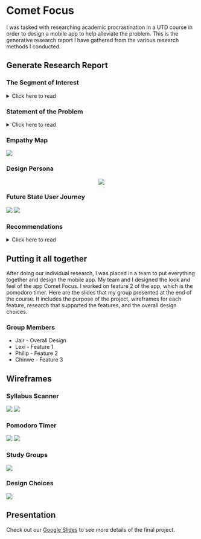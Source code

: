 <h1>Comet Focus</h1>

<p>I was tasked with researching academic procrastination in a UTD course in order to design a mobile app to help alleviate the problem. This is the generative research report I have gathered from the various research methods I conducted.</p>

<h2>Generate Research Report</h2>

<h3>The Segment of Interest</h3>

<details>
<summary>Click here to read</summary>
<p>
We are going to design a mobile app for students at The University of Texas at Dallas. This app will assist students in dealing with procrastination and help them finish their schoolwork. According to secondary research, data collected from college students in studies indicated that stressful life events, smartphone addiction, and the fear of failure are potential signs that lead to procrastination. Furthermore, interviews with UTD students pointed out that lack of motivation, laziness, and lack of interest are contributors to procrastination. These are some things to consider about the possible users when designing the app.
</p>
</details>

<h3>Statement of the Problem</h3>

<details>
<summary>Click here to read</summary>
<p>
When UTD students are assigned work for their classes, many of them will procrastinate on the various tasks. According to a focus group consisting of nine ATEC major UTD students, all nine had problems with procrastination in the last year. In addition to that, two UTD students who were interviewed claimed that they were procrastinating recently. This problem has affected the students in some way. For example, three interviewed UTD students claimed that procrastination had cost them good grades. A research study, “The Positive and Negative Aspects of Procrastination in College Students” by Fanzhi Zhu, has also stated that procrastination can significantly hinder college students' academic performance.
</p>

<p>
It is clear that procrastination is a problem for many college students. UTD students will deal with it in different ways. One interviewed participant dealt with procrastination by getting motivated. Participant two would try to do an easier task first, and participant three would turn everything off. What the three participants have in common is that they could deal with procrastination on their own. If there were a tool that could assist them with this issue, ⅔ participants stated that they would be willing to use it. Therefore, we want to help UTD students by creating a mobile application that helps these students deal with this problem. We hope that the app can allow students to do their work efficiently so that they can increase productivity and performance. 
</p>

</details>

<h3>Empathy Map</h3>

<img src="./Files/Empathy Map.png">

<h3>Design Persona</h3>

<div align="center">
  <img src="./Files/Design Persona.png">
</div>

<h3>Future State User Journey</h3>

<img src="./Files/Future State User Journey 1.png">
<img src="./Files/Future State User Journey 2.png">

<h3>Recommendations</h3>

<details>

<summary>Click here to read</summary>

<h4>Recommendation 1</h4>

<p><em>Provide a To-Do list and calendar where users can input assignment due dates and know what tasks to do on a certain day. The app would remind users by sending a notification on their phone about upcoming assignments.</em></p>

<p>
In a focus group, it was mentioned that due dates and adrenaline can be motivators to get started on work. Participant 1 in the interview has also stated that a deadline serves as a motivator and driver. Since due dates can act as a motive, a reminder about assignment dates from the app can give users a push to get started. Furthermore, forgetting to do tasks was mentioned in a focus group and by Participant 3 in the interview. Having a list and calendar can help users remember what to do and keep things organized. 
</p>

<h4>Recommendation 2</h4>

<p>
  <em>
  Provide a Pomodoro timer as the main feature when users are doing a task. The timer doesn’t have to be set at 25 minutes, but can be adjusted to the user’s preference. Also, the break timer can be adjusted within 15 minutes, and users can set the number of Pomodoro cycles.
  </em>
</p>

<p>
  In “The influence of stressful life events on procrastination among college students: multiple mediating roles of stress beliefs and core self-evaluations” study, a potential cause of procrastination can be stress. When working, taking breaks can allow people to recharge and reset. A Pomodoro or work timer can be effective because it gives users a consistent work and break schedule. Having a little break after hard work might reduce stress levels. It was also mentioned in “The Positive and Negative Aspects of Procrastination in College Students” that taking breaks can help students overcome negative procrastination.
</p>

<h4>Recommendation 3</h4>

<p>
  <em>Recommendation: Provide a mode that locks the phone during the work timer. During the timer, users will not be able to use their mobile phones until the break phase or after completing the cycle.</em>
</p>

<p>
According to “The Mediating Roles of Time Management and Learning Strategic Approach in the Relationship Between Smartphone Addiction and Academic Procrastination”,  smartphone addiction has a positive correlation with academic procrastination. Additionally, a focus group mentioned that social media and YouTube were some distractions when working on an assignment. To combat this, locking the phone during the timer can reduce a source of distractions. It can make the user focus on their work with more attention and eliminate addiction. 
</p>

</details>

<h2>Putting it all together</h2>

<p>
After doing our individual research, I was placed in a team to put everything together and design the mobile app. My team and I designed the look and feel of the app Comet Focus. I worked on feature 2 of the app, which is the pomodoro timer. Here are the slides that my group presented at the end of the course. It includes the purpose of the project, wireframes for each feature, research that supported the features, and the overall design choices. 
</p>

<h3>Group Members</h3>

<ul>
  <li>Jair - Overall Design</li>
  <li>Lexi - Feature 1</li>
  <li>Philip - Feature 2</li>
  <li>Chinwe - Feature 3</li>
</ul>

<h2>Wireframes</h2>

<h3>Syllabus Scanner</h3>

<img src="./Files/Syllabus Scanner.png">
<img src="./Files/Syllabus Scanner 2.png">

<h3>Pomodoro Timer</h3>

<img src="./Files/Pomodoro Timer.png">
<img src="./Files/Pomodoro Timer 2.png">

<h3>Study Groups</h3>

<img src="./Files/Study Groups.png">

<h3>Design Choices</h3>

<img src="./Files/Branding.png">

<h2>Presentation</h2>

<p>Check out our <a href="https://docs.google.com/presentation/d/1Bs_FYXNZZEEwO4lwm_4dOlhqkzJ1TX7yHN9UzUg5PY0/edit?usp=sharing">Google Slides</a> to see more details of the final project.</p>





